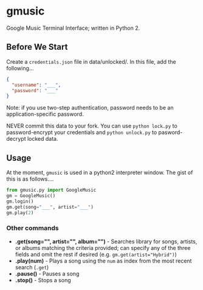 # gmusic
Google Music Terminal Interface; written in Python 2.

## Before We Start
Create a `credentials.json` file in data/unlocked/. In this file, add the following...

```json
{
  "username": "___",
  "password": "___"
}
```
Note: if you use two-step authentication, password needs to be an application-specific password.

NEVER commit this data to your fork. You can use `python lock.py` to password-encrypt your credentials and `python unlock.py` to pasword-decrypt locked data.

## Usage
At the moment, `gmusic` is used in a python2 interpreter window. The gist of this is as follows....

```python
from gmusic.py import GoogleMusic
gm = GoogleMusic()
gm.login()
gm.get(song="___", artist="___")
gm.play(2)
```

### Other commands

* **.get(song="", artist="", album="")** - Searches library for songs, artists, or albums matching the criteria provided; can specify any of the three fields and omit the rest if desired (e.g. `gm.get(artist="Hybrid")`)
* **.play(num)** - Plays a song using the `num` as index from the most recent search (`.get`)
* **.pause()** - Pauses a song
* **.stop()** - Stops a song
